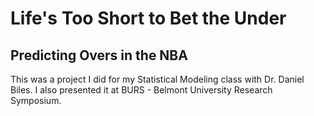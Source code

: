 # Life's Too Short to Bet the Under
## Predicting Overs in the NBA
This was a project I did for my Statistical Modeling class with Dr. Daniel Biles. I also presented it at BURS -  Belmont University Research Symposium.
